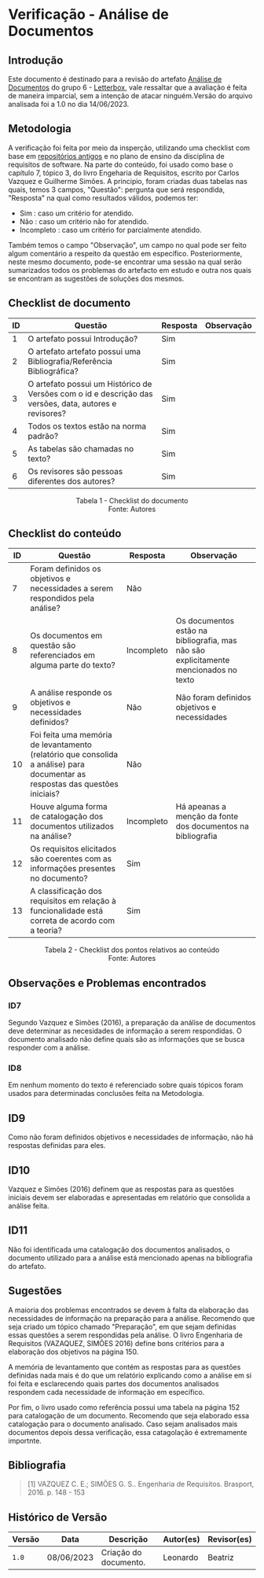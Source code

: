 # Verificação - Análise de Documentos

## Introdução

Este documento é destinado para a revisão do artefato [Análise de Documentos](<https://requisitos-de-software.github.io/2023.1-Letterboxd/Elicita%C3%A7%C3%A3o/analise/>) do grupo 6 - [Letterbox](https://github.com/Requisitos-de-Software/2023.1-Letterboxd), vale ressaltar que a avaliação é feita de maneira imparcial, sem a intenção de atacar ninguém.Versão do arquivo analisada foi a 1.0 no dia 14/06/2023.

## Metodologia

A verificação foi feita por meio da insperção, utilizando uma checklist com base em [repositórios antigos](https://github.com/Requisitos-de-Software) e no plano de ensino da disciplina de requisitos de software.
Na parte do conteúdo, foi usado como base o capítulo 7, tópico 3, do livro Engeharia de Requisitos, escrito por Carlos Vazquez e Guilherme Simões. A principio, foram criadas duas tabelas nas quais, temos 3 campos, "Questão": pergunta que será respondida, "Resposta" na qual como resultados válidos, podemos ter:

- Sim : caso um critério for atendido.
- Não : caso um critério não for atendido.
- Incompleto : caso um critério for parcialmente atendido.

Também temos o campo "Observação", um campo no qual pode ser feito algum comentário a respeito da questão em específico. Posteriormente, neste mesmo documento, pode-se encontrar uma sessão na qual serão sumarizados todos os problemas do artefacto em estudo e outra nos quais se encontram as sugestões de soluções dos mesmos.

## Checklist de documento

|ID|Questão|Resposta|Observação|
|--|-------|--------|----------|
|1|O artefato possui Introdução?                                                                                |    Sim    |          |
|2|O artefato artefato possui uma Bibliografia/Referência Bibliográfica?                                        |    Sim    |          |
|3|O artefato possui um Histórico de Versões com o id e descrição das versões, data, autores e revisores?       |    Sim    |          |
|4|Todos os textos estão na norma padrão?                                                                       |    Sim    |          |
|5|As tabelas são chamadas no texto?                                                                            |    Sim    |          |
|6|Os revisores são pessoas diferentes dos autores?                                                             |    Sim    |          |

<p align="center"> Tabela 1 - Checklist do documento <br> Fonte: Autores </p>

## Checklist do conteúdo

| ID  | Questão | Resposta | Observação |
| --- | ------- | -------- | ---------- |
|   7  |    Foram definidos os objetivos e necessidades a serem respondidos pela análise?     |     Não     |            |
|   8  | Os documentos em questão são referenciados em alguma parte do texto? | Incompleto | Os documentos estão na bibliografia, mas não são explicitamente mencionados no texto |
|   9  | A análise responde os objetivos e necessidades definidos?  | Não  | Não foram definidos objetivos e necessidades  |
|  10  |  Foi feita uma memória de levantamento (relatório que consolida a análise) para documentar as respostas das questões iniciais? | Não  |   |
|  11  |   Houve alguma forma de catalogação dos documentos utilizados na análise?  |  Incompleto  |   Há apeanas a menção da fonte dos documentos na bibliografia  |
|  12  | Os requisitos elicitados são coerentes com as informações presentes no documento?  | Sim  |   |
| 13  | A classificação dos requisitos em relação à funcionalidade está correta de acordo com a teoria?  | Sim  |   |
<p align="center"> Tabela 2 - Checklist dos pontos relativos ao conteúdo <br> Fonte: Autores </p>

## Observações e Problemas encontrados


### ID7

Segundo Vazquez e Simões (2016), a preparação da análise de documentos deve determinar as necesidades de informação a serem respondidas. O documento analisado não define quais
são as informações que se busca responder com a análise.

### ID8

Em nenhum momento do texto é referenciado sobre quais tópicos foram usados para determinadas conclusões feita na Metodologia.

## ID9

Como não foram definidos objetivos e necessidades de informação, não há respostas definidas para eles.

## ID10

Vazquez e Simões (2016) definem que as respostas para as questões iniciais devem ser elaboradas e apresentadas em relatório que consolida a análise feita.

## ID11

Não foi identificada uma catalogação dos documentos analisados, o documento utilizado para a análise está mencionado apenas na bibliografia do artefato.

## Sugestões

A maioria dos problemas encontrados se devem à falta da elaboração das necessidades de informação na preparação para a análise. Recomendo que seja criado um tópico 
chamado "Preparação", em que sejam definidas essas questões a serem respondidas pela análise. O livro Engenharia de Requisitos (VAZAQUEZ, SIMÕES 2016) define bons 
critérios para a elaboração dos objetivos na página 150. 

A memória de levantamento que contém as respostas para as questões definidas nada mais é do que um relatório explicando como a análise em si foi feita e esclarecendo 
quais partes dos documentos analisados respondem cada necessidade de informação em específico.

Por fim, o livro usado como referência possui uma tabela na página 152 para catalogação de um documento. Recomendo que seja elaborado essa catalogação para o documento analisado.
Caso sejam analisados mais documentos depois dessa verificação, essa catagolação é extremamente importnte.


## Bibliografia

> [1] VAZQUEZ C. E.; SIMÕES G. S.. Engenharia de Requisitos. Brasport, 2016. p. 148 - 153

## Histórico de Versão

| Versão | Data       | Descrição             | Autor(es) | Revisor(es)        |
| ------ | ---------- | --------------------- | --------- | ------------------ |
| `1.0`  | 08/06/2023 | Criação do documento. | Leonardo      | Beatriz |
